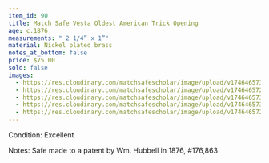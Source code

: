 ```yaml
---
item_id: 90
title: Match Safe Vesta Oldest American Trick Opening
age: c.1876
measurements: " 2 1/4” x 1”"
material: Nickel plated brass
notes_at_bottom: false
price: $75.00
sold: false
images:
  - https://res.cloudinary.com/matchsafescholar/image/upload/v1746465734/Hubbell5.jpg
  - https://res.cloudinary.com/matchsafescholar/image/upload/v1746465727/Hubbell1.jpg
  - https://res.cloudinary.com/matchsafescholar/image/upload/v1746465731/Hubbell3.jpg
  - https://res.cloudinary.com/matchsafescholar/image/upload/v1746465732/Hubbell4.jpg
  - https://res.cloudinary.com/matchsafescholar/image/upload/v1746465728/Hubbell2.jpg
---
```

Condition: Excellent



Notes: Safe made to a patent by Wm. Hubbell in 1876, #176,863